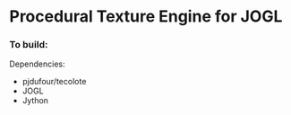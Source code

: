 Procedural Texture Engine for JOGL
===

### To build:

Dependencies:

- pjdufour/tecolote
- JOGL
- Jython


